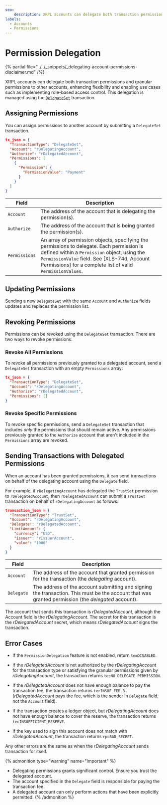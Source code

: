 ```yaml
---
seo:
    description: XRPL accounts can delegate both transaction permissions and granular permissions to other accounts.
labels:
  - Accounts
  - Permissions
---
```

# Permission Delegation

{% partial file="../../_snippets/_delegating-account-permissions-disclaimer.md" /%}

XRPL accounts can delegate both transaction permissions and granular permissions to other accounts, enhancing flexibility and enabling use cases such as implementing role-based access control. This delegation is managed using the [`DelegateSet`](../reference/delegate-set/) transaction.

## Assigning Permissions

You can assign permissions to another account by submitting a `DelegateSet` transaction.

```json
tx_json = {
  "TransactionType": "DelegateSet",
  "Account": "rDelegatingAccount",
  "Authorize": "rDelegatedAccount",
  "Permissions": [
    {
      "Permission": {
        "PermissionValue": "Payment"
      } 
    } 
  ] 
} 
```

| Field | Description |
|-------|-------------|
| `Account` | The address of the account that is delegating the permission(s). |
| `Authorize` | The address of the account that is being granted the permission(s). |
| `Permissions` | An array of permission objects, specifying the permissions to delegate. Each permission is defined within a `Permission` object, using the `PermissionValue` field. See [XLS-74d, Account Permissions] for a complete list of valid `PermissionValues`. |  

## Updating Permissions

Sending a new `DelegateSet` with the same `Account` and `Authorize` fields updates and replaces the permission list.

## Revoking Permissions

Permissions can be revoked using the `DelegateSet` transaction. There are two ways to revoke permissions:

### Revoke All Permissions

To revoke all permissions previously granted to a delegated account, send a `DelegateSet` transaction with an empty `Permissions` array:

```json
tx_json = {
  "TransactionType": "DelegateSet",
  "Account": "rDelegatingAccount",
  "Authorize": "rDelegatedAccount",
  "Permissions": []
}
```

### Revoke Specific Permissions

To revoke specific permissions, send a `DelegateSet` transaction that includes _only_ the permissions that should remain active. Any permissions previously granted to the `Authorize` account that aren't included in the `Permissions` array are revoked.

## Sending Transactions with Delegated Permissions

When an account has been granted permissions, it can send transactions on behalf of the delegating account using the `Delegate` field.

For example, if `rDelegatingAccount` has delegated the `TrustSet` permission to `rDelegatedAccount`, then `rDelegatedAccount` can submit a `TrustSet` transaction on behalf of `rDelegatingAccount` as follows:

```json
transaction_json = {
  "TransactionType": "TrustSet",
  "Account": "rDelegatingAccount",
  "Delegate": "rDelegatedAccount",
  "LimitAmount": {
    "currency": "USD",
    "issuer": "rIssuerAccount",
    "value": "1000"
  }
} 
```

| Field | Description |
|-------|-------------|
| `Account` | The address of the account that granted permission for the transaction (the _delegating_ account). |
| `Delegate` | The address of the account submitting and signing the transaction. This must be the account that was granted permission (the _delegated_ account). |

The account that sends this transaction is _rDelegatedAccount_, although the Account field is the _rDelegatingAccount_. The secret for this transaction is the _rDelegatedAccount_ secret, which means _rDelegatedAccount_ signs the transaction.

## Error Cases

- If the `PermissionDelegation` feature is not enabled, return `temDISABLED`.

- If the _rDelegatedAccount_ is not authorized by the _rDelegatingAccount_ for the transaction type or satisfying the granular permissions given by _rDelegatingAccount_, the transaction returns `tecNO_DELEGATE_PERMISSION`.

- If the _rDelegatedAccount_ does not have enough balance to pay the transaction fee, the transaction returns `terINSUF_FEE_B` . (_rDelegatedAccount_ pays the fee, which is the sender in `Delegate` field, not the `Account` field).

- If the transaction creates a ledger object, but _rDelegatingAccount_ does not have enough balance to cover the reserve, the transaction returns `tecINSUFFICIENT_RESERVE`.

- If the key used to sign this account does not match with _rDelegatedAccount_, the transaction returns `rpcBAD_SECRET`.

Any other errors are the same as when the _rDelegatingAccount_ sends transaction for itself.

{% admonition type="warning" name="Important" %}
* Delegating permissions grants significant control. Ensure you trust the delegated account.
* The account specified in the `Delegate` field is responsible for paying the transaction fee.
* A delegated account can only perform actions that have been explicitly permitted.
{% /admonition %}